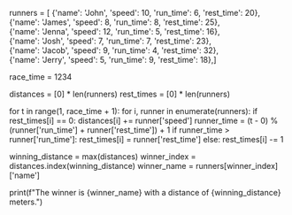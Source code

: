 runners = [    {'name': 'John', 'speed': 10, 'run_time': 6, 'rest_time': 20},    
               {'name': 'James', 'speed': 8, 'run_time': 8, 'rest_time': 25},   
               {'name': 'Jenna', 'speed': 12, 'run_time': 5, 'rest_time': 16},   
               {'name': 'Josh', 'speed': 7, 'run_time': 7, 'rest_time': 23},    
                {'name': 'Jacob', 'speed': 9, 'run_time': 4, 'rest_time': 32},    
                 {'name': 'Jerry', 'speed': 5, 'run_time': 9, 'rest_time': 18},]

race_time = 1234

distances = [0] * len(runners)
rest_times = [0] * len(runners)

for t in range(1, race_time + 1):
    for i, runner in enumerate(runners):
        if rest_times[i] == 0:
            distances[i] += runner['speed']
            runner_time = (t - 0) % (runner['run_time'] + runner['rest_time']) + 1
            if runner_time > runner['run_time']:
                rest_times[i] = runner['rest_time']
        else:
            rest_times[i] -= 1

winning_distance = max(distances)
winner_index = distances.index(winning_distance)
winner_name = runners[winner_index]['name']

print(f"The winner is {winner_name} with a distance of {winning_distance} meters.")
